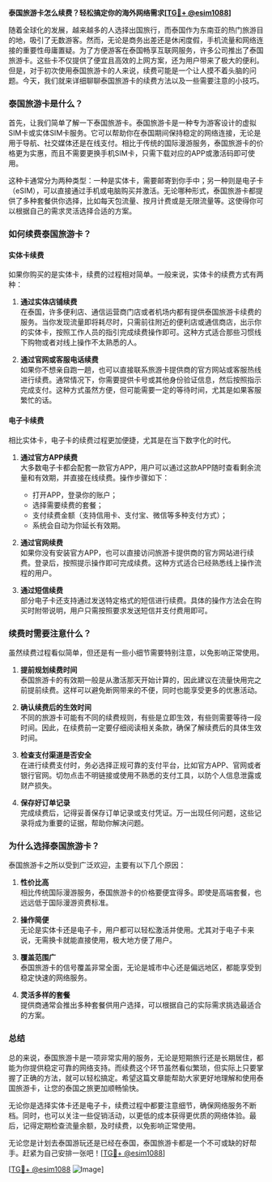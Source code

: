 **泰国旅游卡怎么续费？轻松搞定你的海外网络需求[[TG💪+ @esim1088](https://t.me/s/esim1088)]**

随着全球化的发展，越来越多的人选择出国旅行，而泰国作为东南亚的热门旅游目的地，吸引了无数游客。然而，无论是商务出差还是休闲度假，手机流量和网络连接的重要性毋庸置疑。为了方便游客在泰国畅享互联网服务，许多公司推出了泰国旅游卡。这些卡不仅提供了便宜且高效的上网方案，还为用户带来了极大的便利。但是，对于初次使用泰国旅游卡的人来说，续费可能是一个让人摸不着头脑的问题。今天，我们就来详细聊聊泰国旅游卡的续费方法以及一些需要注意的小技巧。

### 泰国旅游卡是什么？

首先，让我们简单了解一下泰国旅游卡。泰国旅游卡是一种专为游客设计的虚拟SIM卡或实体SIM卡服务。它可以帮助你在泰国期间保持稳定的网络连接，无论是用于导航、社交媒体还是在线支付。相比于传统的国际漫游服务，泰国旅游卡的价格更为实惠，而且不需要更换手机SIM卡，只需下载对应的APP或激活码即可使用。

这种卡通常分为两种类型：一种是实体卡，需要邮寄到你手中；另一种则是电子卡（eSIM），可以直接通过手机或电脑购买并激活。无论哪种形式，泰国旅游卡都提供了多种套餐供你选择，比如每天包流量、按月计费或是无限流量等。这使得你可以根据自己的需求灵活选择合适的方案。

### 如何续费泰国旅游卡？

#### 实体卡续费

如果你购买的是实体卡，续费的过程相对简单。一般来说，实体卡的续费方式有两种：

1. **通过实体店铺续费**  
   在泰国，许多便利店、通信运营商门店或者机场内都有提供泰国旅游卡续费的服务。当你发现流量即将耗尽时，只需前往附近的便利店或通信商店，出示你的实体卡，按照工作人员的指引完成续费操作即可。这种方式适合那些习惯线下购物或者对线上操作不太熟悉的人。

2. **通过官网或客服电话续费**  
   如果你不想亲自跑一趟，也可以直接联系旅游卡提供商的官方网站或客服热线进行续费。通常情况下，你需要提供卡号或其他身份验证信息，然后按照指示完成支付。这种方式虽然方便，但可能需要一定的等待时间，尤其是如果客服繁忙的话。

#### 电子卡续费

相比实体卡，电子卡的续费过程更加便捷，尤其是在当下数字化的时代。

1. **通过官方APP续费**  
   大多数电子卡都会配套一款官方APP，用户可以通过这款APP随时查看剩余流量和有效期，并直接在线续费。操作步骤如下：
   - 打开APP，登录你的账户；
   - 选择需要续费的套餐；
   - 支付续费金额（支持信用卡、支付宝、微信等多种支付方式）；
   - 系统会自动为你延长有效期。

2. **通过官网续费**  
   如果你没有安装官方APP，也可以直接访问旅游卡提供商的官方网站进行续费。登录后，按照提示操作即可完成续费。这种方式适合已经熟悉线上操作流程的用户。

3. **通过短信续费**  
   部分电子卡还支持通过发送特定格式的短信进行续费。具体的操作方法会在购买时附带说明，用户只需按照要求发送短信并支付费用即可。

### 续费时需要注意什么？

虽然续费过程看似简单，但还是有一些小细节需要特别注意，以免影响正常使用。

1. **提前规划续费时间**  
   泰国旅游卡的有效期一般是从激活那天开始计算的，因此建议在流量快用完之前提前续费。这样可以避免断网带来的不便，同时也能享受更多的优惠活动。

2. **确认续费后的生效时间**  
   不同的旅游卡可能有不同的续费规则，有些是立即生效，有些则需要等待一段时间。因此，在续费前一定要仔细阅读相关条款，确保了解续费后的具体生效时间。

3. **检查支付渠道是否安全**  
   在进行续费支付时，务必选择正规可靠的支付平台，比如官方APP、官网或者银行官网。切勿点击不明链接或使用不熟悉的支付工具，以防个人信息泄露或财产损失。

4. **保存好订单记录**  
   完成续费后，记得妥善保存订单记录或支付凭证。万一出现任何问题，这些记录将成为重要的证据，帮助你解决问题。

### 为什么选择泰国旅游卡？

泰国旅游卡之所以受到广泛欢迎，主要有以下几个原因：

1. **性价比高**  
   相比传统国际漫游服务，泰国旅游卡的价格要便宜得多。即使是高端套餐，也远远低于国际漫游资费标准。

2. **操作简便**  
   无论是实体卡还是电子卡，用户都可以轻松激活并使用。尤其对于电子卡来说，无需换卡就能直接使用，极大地方便了用户。

3. **覆盖范围广**  
   泰国旅游卡的信号覆盖非常全面，无论是城市中心还是偏远地区，都能享受到稳定快速的网络服务。

4. **灵活多样的套餐**  
   提供商通常会推出多种套餐供用户选择，可以根据自己的实际需求挑选最适合的方案。

### 总结

总的来说，泰国旅游卡是一项非常实用的服务，无论是短期旅行还是长期居住，都能为你提供稳定可靠的网络支持。而续费这个环节虽然看似繁琐，但实际上只要掌握了正确的方法，就可以轻松搞定。希望这篇文章能帮助大家更好地理解和使用泰国旅游卡，让您的泰国之旅更加顺畅愉快。

无论你是选择实体卡还是电子卡，续费过程中都要注意细节，确保网络服务不断档。同时，也可以关注一些促销活动，以更低的成本获得更优质的网络体验。最后，记得定期检查流量余额，及时续费，以免影响正常使用。

无论您是计划去泰国游玩还是已经在泰国，泰国旅游卡都是一个不可或缺的好帮手。赶紧为自己安排一张吧！[[TG💪+ @esim1088](https://t.me/s/esim1088)]  

[[TG💪+ @esim1088](https://t.me/s/esim1088) ![Image](https://i.postimg.cc/4NQfJmqS/Snipaste-2025-05-13-00-14-12.png)]